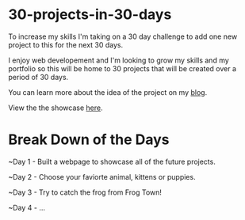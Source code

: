 # 30-projects-in-30-days
To increase my skills I'm taking on a 30 day challenge to add one new project to this for the next 30 days.

I enjoy web developement and I'm looking to grow my skills and my portfolio so this will be home to 30 projects that will be created over a period of 30 days.

You can learn more about the idea of the project on my <a href="http://jeremiahsvaren.com/blog/30-project-challenge/">blog</a>.

View the the showcase <a href="http://challenge.jeremiahsvaren.com/">here</a>.

# Break Down of the Days

~Day 1 - Built a webpage to showcase all of the future projects.

~Day 2 - Choose your faviorte animal, kittens or puppies.

~Day 3 - Try to catch the frog from Frog Town!

~Day 4 - ...
